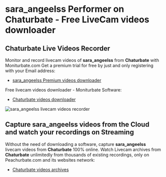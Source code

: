 # sara_angeelss Performer on Chaturbate - Free LiveCam videos downloader

## Chaturbate Live Videos Recorder

Monitor and record livecam videos of **sara_angeelss** from **Chaturbate** with Moniturbate.com
Get a premium trial for free by just and only registering with your Email address:
* [sara_angeelss Premium videos downloader](https://moniturbate.com/request-demo-licence-key.html)

Free livecam videos downloader - Moniturbate Software:
* [Chaturbate videos downloader](https://moniturbate.com/moniturbate-download-software.html)

![sara_angeelss livecam videos recorder](https://peachurnet.com/templates/moniturbate-software.png)


## Capture sara_angeelss videos from the Cloud and watch your recordings on Streaming

Without the need of downloading a software, capture **sara_angeelss** livecam videos from **Chaturbate** 100% online.
Watch Livecam archives from **Chaturbate** unlimitedly from thousands of existing recordings, only on Peachurbate.com and its websites network:
* [Chaturbate videos archives](https://peachurnet.com/)